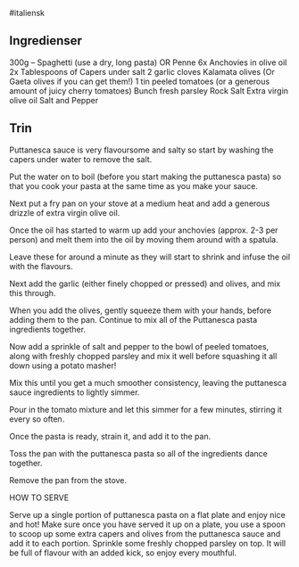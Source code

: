 #italiensk 

## Ingredienser
300g – Spaghetti (use a dry, long pasta) OR Penne
6x Anchovies in olive oil
2x Tablespoons of Capers under salt
2 garlic cloves
Kalamata olives (Or Gaeta olives if you can get them!)
1 tin peeled tomatoes (or a generous amount of juicy cherry tomatoes)
Bunch fresh parsley
Rock Salt
Extra virgin olive oil
Salt and Pepper

## Trin
Puttanesca sauce is very flavoursome and salty so start by washing the capers under water to remove the salt.

Put the water on to boil (before you start making the puttanesca pasta) so that you cook your pasta at the same time as you make your sauce.

Next put a fry pan on your stove at a medium heat and add a generous drizzle of extra virgin olive oil.

Once the oil has started to warm up add your anchovies (approx. 2-3 per person) and melt them into the oil by moving them around with a spatula.

Leave these for around a minute as they will start to shrink and infuse the oil with the flavours.

Next add the garlic (either finely chopped or pressed) and olives, and mix this through.

When you add the olives, gently squeeze them with your hands, before adding them to the pan. Continue to mix all of the Puttanesca pasta ingredients together.

Now add a sprinkle of salt and pepper to the bowl of peeled tomatoes, along with freshly chopped parsley and mix it well before squashing it all down using a potato masher!

Mix this until you get a much smoother consistency, leaving the puttanesca sauce ingredients to lightly simmer.

Pour in the tomato mixture and let this simmer for a few minutes, stirring it every so often.

Once the pasta is ready, strain it, and add it to the pan.

Toss the pan with the puttanesca pasta so all of the ingredients dance together.

Remove the pan from the stove.

HOW TO SERVE

Serve up a single portion of puttanesca pasta on a flat plate and enjoy nice and hot! Make sure once you have served it up on a plate, you use a spoon to scoop up some extra capers and olives from the puttanesca sauce and add it to each portion. Sprinkle some freshly chopped parsley on top. It will be full of flavour with an added kick, so enjoy every mouthful.